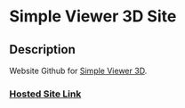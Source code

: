 # Simple Viewer 3D Site

## Description

Website Github for [Simple Viewer 3D](https://github.com/Zachhaaa/SimpleViewer3D).

### [Hosted Site Link](https://simpleviewer3d.netlify.app/)